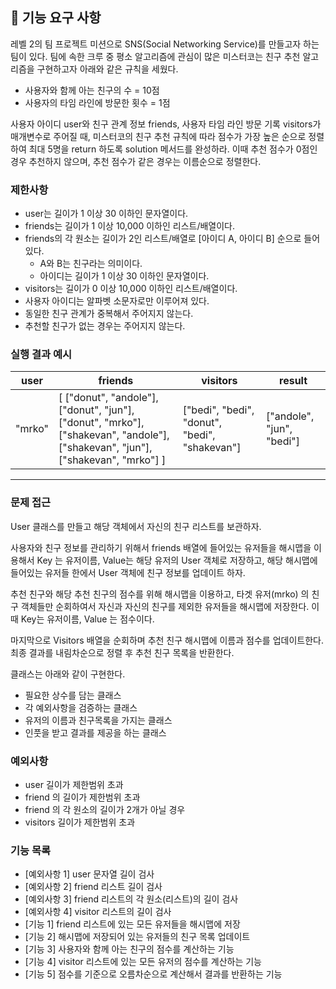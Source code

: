 ## 🚀 기능 요구 사항

레벨 2의 팀 프로젝트 미션으로 SNS(Social Networking Service)를 만들고자 하는 팀이 있다. 팀에 속한 크루 중 평소 알고리즘에 관심이 많은 미스터코는 친구 추천 알고리즘을 구현하고자 아래와 같은 규칙을 세웠다.

- 사용자와 함께 아는 친구의 수 = 10점 
- 사용자의 타임 라인에 방문한 횟수 = 1점

사용자 아이디 user와 친구 관계 정보 friends, 사용자 타임 라인 방문 기록 visitors가 매개변수로 주어질 때, 미스터코의 친구 추천 규칙에 따라 점수가 가장 높은 순으로 정렬하여 최대 5명을 return 하도록 solution 메서드를 완성하라. 이때 추천 점수가 0점인 경우 추천하지 않으며, 추천 점수가 같은 경우는 이름순으로 정렬한다.

### 제한사항

- user는 길이가 1 이상 30 이하인 문자열이다.
- friends는 길이가 1 이상 10,000 이하인 리스트/배열이다.
- friends의 각 원소는 길이가 2인 리스트/배열로 [아이디 A, 아이디 B] 순으로 들어있다.
  - A와 B는 친구라는 의미이다.
  - 아이디는 길이가 1 이상 30 이하인 문자열이다.
- visitors는 길이가 0 이상 10,000 이하인 리스트/배열이다.
- 사용자 아이디는 알파벳 소문자로만 이루어져 있다.
- 동일한 친구 관계가 중복해서 주어지지 않는다.
- 추천할 친구가 없는 경우는 주어지지 않는다.

### 실행 결과 예시

| user | friends | visitors | result |
| --- | --- | --- | --- |
| "mrko" | [ ["donut", "andole"], ["donut", "jun"], ["donut", "mrko"], ["shakevan", "andole"], ["shakevan", "jun"], ["shakevan", "mrko"] ] | ["bedi", "bedi", "donut", "bedi", "shakevan"] | ["andole", "jun", "bedi"] |

---

### 문제 접근
User 클래스를 만들고 해당 객체에서 자신의 친구 리스트를 보관하자.

사용자와 친구 정보를 관리하기 위해서 friends 배열에 들어있는 유저들을 해시맵을 이용해서 Key 는 유저이름, Value는 해당 유저의 User 객체로 저장하고, 해당 해시맵에 들어있는 유저들 한에서 User 객체에 친구 정보를 업데이트 하자. 

추천 친구와 해당 추천 친구의 점수를 위해 해시맵을 이용하고, 
타겟 유저(mrko) 의 친구 객체들만 순회하여서 자신과 자신의 친구를 제외한 유저들을 해시맵에 저장한다. 이때 Key는 유저이름, Value 는 점수이다.

마지막으로 Visitors 배열을 순회하며 추천 친구 해시맵에 이름과 점수를 업데이트한다.
최종 결과를 내림차순으로 정렬 후 추천 친구 목록을 반환한다.

클래스는 아래와 같이 구현한다.
+ 필요한 상수를 담는 클래스
+ 각 예외사항을 검증하는 클래스
+ 유저의 이름과 친구목록을 가지는 클래스
+ 인풋을 받고 결과를 제공을 하는 클래스

### 예외사항
+ user 길이가 제한범위 초과
+ friend 의 길이가 제한범위 초과
+ friend 의 각 원소의 길이가 2개가 아닐 경우
+ visitors 길이가 제한범위 초과

### 기능 목록
+ [예외사항 1] user 문자열 길이 검사
+ [예외사항 2] friend 리스트 길이 검사
+ [예외사항 3] friend 리스트의 각 원소(리스트)의 길이 검사
+ [예외사항 4] visitor 리스트의 길이 검사
+ [기능 1] friend 리스트에 있는 모든 유저들을 해시맵에 저장
+ [기능 2] 해시맵에 저장되어 있는 유저들의 친구 목록 업데이트
+ [기능 3] 사용자와 함께 아는 친구의 점수를 계산하는 기능
+ [기능 4] visitor 리스트에 있는 모든 유저의 점수를 계산하는 기능
+ [기능 5] 점수를 기준으로 오름차순으로 계산해서 결과를 반환하는 기능